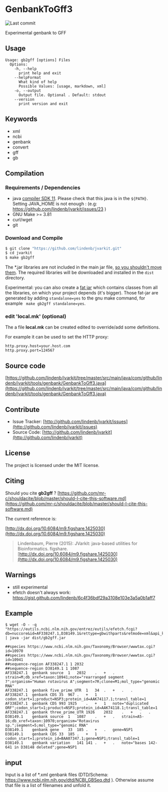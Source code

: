 # GenbankToGff3

![Last commit](https://img.shields.io/github/last-commit/lindenb/jvarkit.png)

Experimental genbank to GFF


## Usage

```
Usage: gb2gff [options] Files
  Options:
    -h, --help
      print help and exit
    --helpFormat
      What kind of help
      Possible Values: [usage, markdown, xml]
    -o, --output
      Output file. Optional . Default: stdout
    --version
      print version and exit

```


## Keywords

 * xml
 * ncbi
 * genbank
 * convert
 * gff
 * gb


## Compilation

### Requirements / Dependencies

* java [compiler SDK 11](https://jdk.java.net/11/). Please check that this java is in the `${PATH}`. Setting JAVA_HOME is not enough : (e.g: https://github.com/lindenb/jvarkit/issues/23 )
* GNU Make >= 3.81
* curl/wget
* git


### Download and Compile

```bash
$ git clone "https://github.com/lindenb/jvarkit.git"
$ cd jvarkit
$ make gb2gff
```

The *.jar libraries are not included in the main jar file, [so you shouldn't move them](https://github.com/lindenb/jvarkit/issues/15#issuecomment-140099011 ).
The required libraries will be downloaded and installed in the `dist` directory.

Experimental: you can also create a [fat jar](https://stackoverflow.com/questions/19150811/) which contains classes from all the libraries, on which your project depends (it's bigger). Those fat-jar are generated by adding `standalone=yes` to the gnu make command, for example ` make gb2gff standalone=yes`.

### edit 'local.mk' (optional)

The a file **local.mk** can be created edited to override/add some definitions.

For example it can be used to set the HTTP proxy:

```
http.proxy.host=your.host.com
http.proxy.port=124567
```
## Source code 

[https://github.com/lindenb/jvarkit/tree/master/src/main/java/com/github/lindenb/jvarkit/tools/genbank/GenbankToGff3.java](https://github.com/lindenb/jvarkit/tree/master/src/main/java/com/github/lindenb/jvarkit/tools/genbank/GenbankToGff3.java)


## Contribute

- Issue Tracker: [http://github.com/lindenb/jvarkit/issues](http://github.com/lindenb/jvarkit/issues)
- Source Code: [http://github.com/lindenb/jvarkit](http://github.com/lindenb/jvarkit)

## License

The project is licensed under the MIT license.

## Citing

Should you cite **gb2gff** ? [https://github.com/mr-c/shouldacite/blob/master/should-I-cite-this-software.md](https://github.com/mr-c/shouldacite/blob/master/should-I-cite-this-software.md)

The current reference is:

[http://dx.doi.org/10.6084/m9.figshare.1425030](http://dx.doi.org/10.6084/m9.figshare.1425030)

> Lindenbaum, Pierre (2015): JVarkit: java-based utilities for Bioinformatics. figshare.
> [http://dx.doi.org/10.6084/m9.figshare.1425030](http://dx.doi.org/10.6084/m9.figshare.1425030)


## Warnings

 - still experimental
 - efetch doesn't always work: https://gist.github.com/lindenb/6c4f36bdf29a3108e103e3a5a0b1aff7

## Example

```
$ wget -O - -q  "https://eutils.ncbi.nlm.nih.gov/entrez/eutils/efetch.fcgi?db=nuccore&id=AF338247.1,D38149.1&rettype=gbwithparts&retmode=xml&api_key=62b713e0cd85e6ac79699ecdfa72e85af009"  | java -jar dist/gb2gff.jar 

##species https://www.ncbi.nlm.nih.gov/Taxonomy/Browser/wwwtax.cgi?id=10970
##species https://www.ncbi.nlm.nih.gov/Taxonomy/Browser/wwwtax.cgi?id=10941
##sequence-region AF338247.1 1 2032
##sequence-region D38149.1 1 1087
AF338247.1	genbank	source	1	2032	.	+	.	strain=M;db_xref=taxon:10941;note="rearranged segment 7";organism="Human rotavirus A";segment=7R;clone=M1;mol_type="genomic RNA"
AF338247.1	genbank	five_prime_UTR	1	34	.	+	.	.
AF338247.1	genbank	CDS	35	967	.	+	1	codon_start=1;product=NSP3;protein_id=AAK74117.1;transl_table=1
AF338247.1	genbank	CDS	993	1925	.	+	1	note="duplicated ORF";codon_start=1;product=NSP3;protein_id=AAK74118.1;transl_table=1
AF338247.1	genbank	three_prime_UTR	1926	2032	.	+	.	.
D38149.1	genbank	source	1	1087	.	+	.	strain=A5-16;db_xref=taxon:10970;organism="Rotavirus sp.";segment=5;mol_type="genomic RNA"
D38149.1	genbank	gene	33	185	.	+	.	gene=NSP1
D38149.1	genbank	CDS	33	185	.	+	1	codon_start=1;protein_id=BAA07347.1;gene=NSP1;transl_table=1
D38149.1	genbank	variation	141	141	.	+	.	note="bases 142-641 in D38148 deleted";gene=NSP1
```

## input 

Input is a list of *.xml genbank files (DTD/Schema: https://www.ncbi.nlm.nih.gov/dtd/NCBI_GBSeq.dtd ). Otherwise assume that file is a list of filenames and unfold it.


